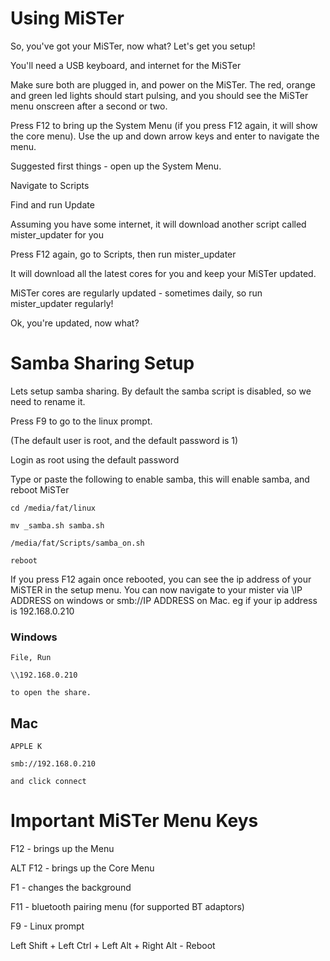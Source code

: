 # Using MiSTer

So, you've got your MiSTer,  now what?
Let's get you setup!

You'll need a USB keyboard, and internet for the MiSTer

Make sure both are plugged in, and power on the MiSTer.
The red, orange and green led lights should start pulsing, and you should see the MiSTer menu onscreen after a second or two.

Press F12 to bring up the System Menu (if you press F12 again, it will show the core menu).
Use the up and down arrow keys and enter to navigate the menu.

Suggested first things - open up the System Menu.

Navigate to Scripts

Find and run Update

Assuming you have some internet, it will download another script called mister_updater for you

Press F12 again, go to Scripts, then run mister_updater

It will download all the latest cores for you and keep your MiSTer updated.

MiSTer cores are regularly updated - sometimes daily, so run mister_updater regularly!


Ok, you're updated, now what?


# Samba Sharing Setup
Lets setup samba sharing.  By default the samba script is disabled, so we need to rename it.

Press F9 to go to the linux prompt.

(The default user is root, and the default password is 1)

Login as root using the default password

Type or paste the following to enable samba, this will enable samba, and reboot MiSTer

`cd /media/fat/linux`

`mv _samba.sh samba.sh`

`/media/fat/Scripts/samba_on.sh`

`reboot`


If you press F12 again once rebooted, you can see the ip address of your MiSTER in the setup menu.
You can now navigate to your mister via \\IP ADDRESS on windows or smb://IP ADDRESS on Mac.
eg if your ip address is 192.168.0.210

### Windows
`File, Run`

`\\192.168.0.210 `

`to open the share.`


## Mac
`APPLE K`

`smb://192.168.0.210`

`and click connect`





# Important MiSTer Menu Keys
F12 - brings up the Menu

ALT F12 - brings up the Core Menu

F1 - changes the background

F11 - bluetooth pairing menu  (for supported BT adaptors)

F9 - Linux prompt

Left Shift + Left Ctrl + Left Alt + Right Alt -  Reboot


